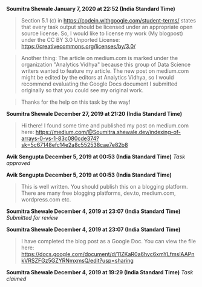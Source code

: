 **Soumitra Shewale January 7, 2020 at 22:52 (India Standard Time)**
> Section 5.1 (c) in https://codein.withgoogle.com/student-terms/ states that every task output should be licensed under an appropriate open source license. So, I would like to license my work (My blogpost) under the CC BY 3.0 Unported License: https://creativecommons.org/licenses/by/3.0/

> Another thing: The article on medium.com is marked under the organization "Analytics Vidhya" because this group of Data Science writers wanted to feature my article. The new post on medium.com might be edited by the editors at Analytics Vidhya, so I would recommend evaluating the Google Docs document I submitted originally so that you could see my original work.

> Thanks for the help on this task by the way!

**Soumitra Shewale December 27, 2019 at 21:20 (India Standard Time)**
> Hi there! I found some time and published my post on medium.com here: https://medium.com/@Soumitra.shewale.dev/indexing-of-arrays-0-vs-1-83c080cde374?sk=5c67148efc14e2a8c552538cae7e82b8

**Avik Sengupta December 5, 2019 at 00:53 (India Standard Time)**
_Task approved_

**Avik Sengupta December 5, 2019 at 00:53 (India Standard Time)**
> This is well written. You should publish this on a blogging platform. There are many free blogging platforms, dev.to, medium.com, wordpress.com etc.

**Soumitra Shewale December 4, 2019 at 23:07 (India Standard Time)**
_Submitted for review_

**Soumitra Shewale December 4, 2019 at 23:07 (India Standard Time)**
> I have completed the blog post as a Google Doc. You can view the file here: https://docs.google.com/document/d/11ZKaR0a6hvc6xmYLfmslAAPnkVRSZFGz5GZYRNmxmsQ/edit?usp=sharing

**Soumitra Shewale December 4, 2019 at 19:29 (India Standard Time)**
_Task claimed_
